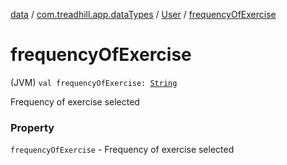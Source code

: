 [data](../../index.md) / [com.treadhill.app.dataTypes](../index.md) / [User](index.md) / [frequencyOfExercise](./frequency-of-exercise.md)

# frequencyOfExercise

(JVM) `val frequencyOfExercise: `[`String`](https://kotlinlang.org/api/latest/jvm/stdlib/kotlin/-string/index.html)

Frequency of exercise selected

### Property

`frequencyOfExercise` - Frequency of exercise selected